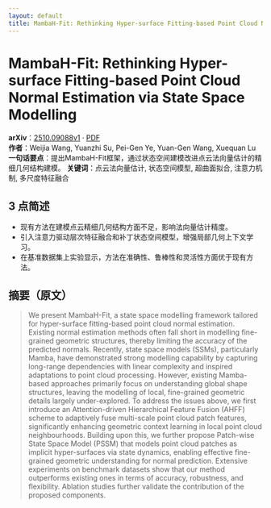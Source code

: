 ```yaml
---
layout: default
title: MambaH-Fit: Rethinking Hyper-surface Fitting-based Point Cloud Normal Estimation via State Space Modelling
---
```


# MambaH-Fit: Rethinking Hyper-surface Fitting-based Point Cloud Normal Estimation via State Space Modelling
**arXiv**：[2510.09088v1](https://arxiv.org/abs/2510.09088) · [PDF](https://arxiv.org/pdf/2510.09088.pdf)  
**作者**：Weijia Wang, Yuanzhi Su, Pei-Gen Ye, Yuan-Gen Wang, Xuequan Lu  
**一句话要点**：提出MambaH-Fit框架，通过状态空间建模改进点云法向量估计的精细几何结构建模。
**关键词**：点云法向量估计, 状态空间模型, 超曲面拟合, 注意力机制, 多尺度特征融合

## 3 点简述
- 现有方法在建模点云精细几何结构方面不足，影响法向量估计精度。
- 引入注意力驱动层次特征融合和补丁状态空间模型，增强局部几何上下文学习。
- 在基准数据集上实验显示，方法在准确性、鲁棒性和灵活性方面优于现有方法。

## 摘要（原文）

> We present MambaH-Fit, a state space modelling framework tailored for
> hyper-surface fitting-based point cloud normal estimation. Existing normal
> estimation methods often fall short in modelling fine-grained geometric
> structures, thereby limiting the accuracy of the predicted normals. Recently,
> state space models (SSMs), particularly Mamba, have demonstrated strong
> modelling capability by capturing long-range dependencies with linear
> complexity and inspired adaptations to point cloud processing. However,
> existing Mamba-based approaches primarily focus on understanding global shape
> structures, leaving the modelling of local, fine-grained geometric details
> largely under-explored. To address the issues above, we first introduce an
> Attention-driven Hierarchical Feature Fusion (AHFF) scheme to adaptively fuse
> multi-scale point cloud patch features, significantly enhancing geometric
> context learning in local point cloud neighbourhoods. Building upon this, we
> further propose Patch-wise State Space Model (PSSM) that models point cloud
> patches as implicit hyper-surfaces via state dynamics, enabling effective
> fine-grained geometric understanding for normal prediction. Extensive
> experiments on benchmark datasets show that our method outperforms existing
> ones in terms of accuracy, robustness, and flexibility. Ablation studies
> further validate the contribution of the proposed components.

